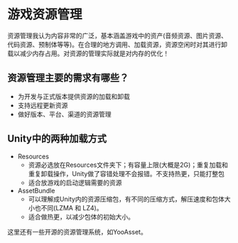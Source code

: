 # 游戏资源管理

资源管理我认为内容非常的广泛，基本涵盖游戏中的资产(音频资源、图片资源、代码资源、预制体等等)。在合理的地方调用、加载资源，资源空闲时对其进行卸载以减少内存占用。对资源的管理实际就是对内存的优化！

## 资源管理主要的需求有哪些？

- 为开发与正式版本提供资源的加载和卸载
- 支持远程更新资源
- 做好版本、平台、渠道的资源管理

## Unity中的两种加载方式

- Resources
  - 资源必选放在Resources文件夹下；有容量上限(大概是2G)；重复加载和重复卸载操作，Unity做了容错处理不会报错。不支持热更，只能打整包
  - 适合放游戏的启动逻辑需要的资源
- AssetBundle
  - 可以理解成Unity内的资源压缩包，有不同的压缩方式，解压速度和包体大小也不同(LZMA 和 LZ4)。
  - 适合做热更，以减少包体的初始大小。

这里还有一些开源的资源管理系统，如YooAsset。

